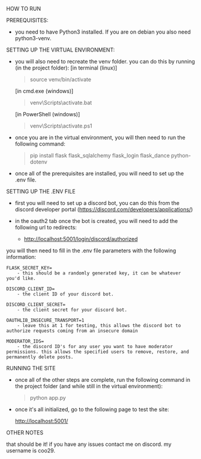 HOW TO RUN

PREREQUISITES:

- you need to have Python3 installed. If you are on debian you also need python3-venv.

SETTING UP THE VIRTUAL ENVIRONMENT:

- you will also need to recreate the venv folder. you can do this by running (in the project folder):
    [in terminal (linux)]
    > source venv/bin/activate

    [in cmd.exe (windows)]
    > venv\Scripts\activate.bat

    [in PowerShell (windows)]
    > venv\Scripts\activate.ps1

- once you are in the virtual environment, you will then need to run the following command:

    > pip install flask flask_sqlalchemy flask_login flask_dance python-dotenv

- once all of the prerequisites are installed, you will need to set up the .env file.

SETTING UP THE .ENV FILE

- first you will need to set up a discord bot, you can do this from the discord developer portal (<https://discord.com/developers/applications/>)

- in the oauth2 tab once the bot is created, you will need to add the following url to redirects:

  - <http://localhost:5001/login/discord/authorized>

you will then need to fill in the .env file parameters with the following information:

    FLASK_SECRET_KEY=
        - this should be a randomly generated key, it can be whatever you'd like.

    DISCORD_CLIENT_ID=
        - the client ID of your discord bot.

    DISCORD_CLIENT_SECRET=
        - the client secret for your discord bot.

    OAUTHLIB_INSECURE_TRANSPORT=1
        - leave this at 1 for testing, this allows the discord bot to authorize requests coming from an insecure domain

    MODERATOR_IDS=
        - the discord ID's for any user you want to have moderator permissions. this allows the specified users to remove, restore, and permanently delete posts.

RUNNING THE SITE

- once all of the other steps are complete, run the following command in the project folder (and while still in the virtual environment):

    > python app.py

- once it's all initialized, go to the following page to test the site:

    <http://localhost:5001/>

OTHER NOTES

that should be it! if you have any issues contact me on discord. my username is coo29.
